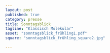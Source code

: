 ```yaml
---
layout: post
published: true
category: presse
title: Sonntagsblick
tagline: "Klassisch Molekular"
asset: "sonntagsblick_frühling1.pdf"
square: "sonntagsblick_frühling_square2.jpg"

---
```


